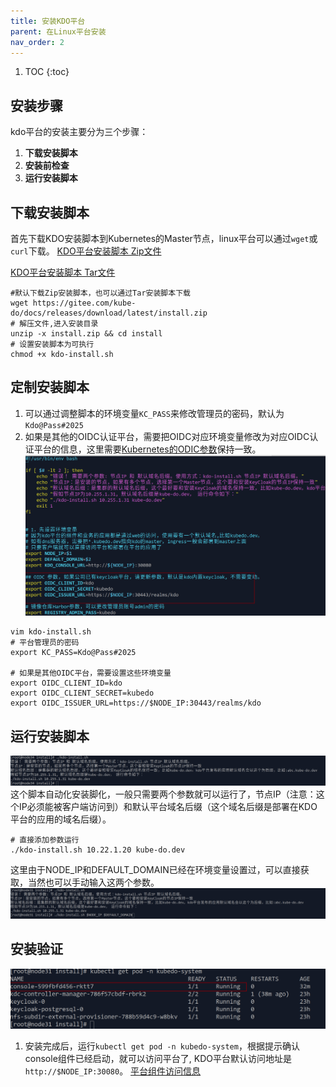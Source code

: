 ```yaml
---
title: 安装KDO平台
parent: 在Linux平台安装
nav_order: 2
---
```



1. TOC
{:toc}


## 安装步骤
kdo平台的安装主要分为三个步骤：
1. **下载安装脚本**
2. **安装前检查**
3. **运行安装脚本**

## 下载安装脚本
首先下载KDO安装脚本到Kubernetes的Master节点，linux平台可以通过`wget`或`curl`下载。
[KDO平台安装脚本 Zip文件](https://gitee.com/kube-do/docs/releases/download/latest/install.zip)

[KDO平台安装脚本 Tar文件](https://gitee.com/kube-do/docs/releases/download/latest/install.Tar.gz)

```shell
#默认下载Zip安装脚本，也可以通过Tar安装脚本下载
wget https://gitee.com/kube-do/docs/releases/download/latest/install.zip
# 解压文件,进入安装目录
unzip -x install.zip && cd install 
# 设置安装脚本为可执行 
chmod +x kdo-install.sh
```

## 定制安装脚本
1. 可以通过调整脚本的环境变量`KC_PASS`来修改管理员的密码，默认为`Kdo@Pass#2025`
2. 如果是其他的OIDC认证平台，需要把OIDC对应环境变量修改为对应OIDC认证平台的信息，这里需要[Kubernetes的ODIC参数](/docs/install#根据oidc平台设置kubernetes)保持一致。
![](imgs/setup-oidc.png)

```shell
vim kdo-install.sh
# 平台管理员的密码
export KC_PASS=Kdo@Pass#2025

# 如果是其他OIDC平台，需要设置这些环境变量
export OIDC_CLIENT_ID=kdo
export OIDC_CLIENT_SECRET=kubedo
export OIDC_ISSUER_URL=https://$NODE_IP:30443/realms/kdo
```

## 运行安装脚本
![](imgs/install-help.png)
这个脚本自动化安装脚化，一般只需要两个参数就可以运行了，节点IP（注意：这个IP必须能被客户端访问到）和默认平台域名后缀（这个域名后缀是部署在KDO平台的应用的域名后缀）。
```shell
# 直接添加参数运行
./kdo-install.sh 10.22.1.20 kube-do.dev
```
这里由于NODE_IP和DEFAULT_DOMAIN已经在环境变量设置过，可以直接获取，当然也可以手动输入这两个参数。
![](imgs/start-install.png)


## 安装验证
![](imgs/console-is-ready.png)

1. 安装完成后，运行`kubectl get pod -n kubedo-system`，根据提示确认console组件已经启动，就可以访问平台了, KDO平台默认访问地址是`http://$NODE_IP:30080`。
[平台组件访问信息](/docs/install#平台组件访问)


   
        

